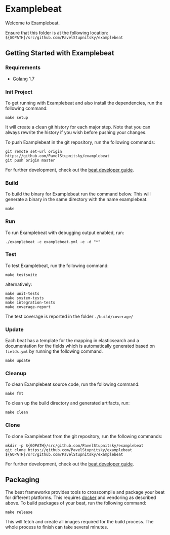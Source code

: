 # Examplebeat

Welcome to Examplebeat.

Ensure that this folder is at the following location:
`${GOPATH}/src/github.com/PavelStupnitsky/examplebeat`

## Getting Started with Examplebeat

### Requirements

* [Golang](https://golang.org/dl/) 1.7

### Init Project
To get running with Examplebeat and also install the
dependencies, run the following command:

```
make setup
```

It will create a clean git history for each major step. Note that you can always rewrite the history if you wish before pushing your changes.

To push Examplebeat in the git repository, run the following commands:

```
git remote set-url origin https://github.com/PavelStupnitsky/examplebeat
git push origin master
```

For further development, check out the [beat developer guide](https://www.elastic.co/guide/en/beats/libbeat/current/new-beat.html).

### Build

To build the binary for Examplebeat run the command below. This will generate a binary
in the same directory with the name examplebeat.

```
make
```


### Run

To run Examplebeat with debugging output enabled, run:

```
./examplebeat -c examplebeat.yml -e -d "*"
```


### Test

To test Examplebeat, run the following command:

```
make testsuite
```

alternatively:
```
make unit-tests
make system-tests
make integration-tests
make coverage-report
```

The test coverage is reported in the folder `./build/coverage/`

### Update

Each beat has a template for the mapping in elasticsearch and a documentation for the fields
which is automatically generated based on `fields.yml` by running the following command.

```
make update
```


### Cleanup

To clean  Examplebeat source code, run the following command:

```
make fmt
```

To clean up the build directory and generated artifacts, run:

```
make clean
```


### Clone

To clone Examplebeat from the git repository, run the following commands:

```
mkdir -p ${GOPATH}/src/github.com/PavelStupnitsky/examplebeat
git clone https://github.com/PavelStupnitsky/examplebeat ${GOPATH}/src/github.com/PavelStupnitsky/examplebeat
```


For further development, check out the [beat developer guide](https://www.elastic.co/guide/en/beats/libbeat/current/new-beat.html).


## Packaging

The beat frameworks provides tools to crosscompile and package your beat for different platforms. This requires [docker](https://www.docker.com/) and vendoring as described above. To build packages of your beat, run the following command:

```
make release
```

This will fetch and create all images required for the build process. The whole process to finish can take several minutes.
